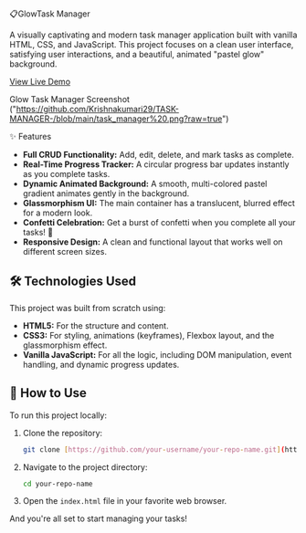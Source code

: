 📋GlowTask Manager

A visually captivating and modern task manager application built with vanilla HTML, CSS, and JavaScript. This project focuses on a clean user interface, satisfying user interactions, and a beautiful, animated "pastel glow" background.

[View Live Demo](https://Krishnakumari29.github.io/TASK-MANAGER/) 

Glow Task Manager Screenshot ("https://github.com/Krishnakumari29/TASK-MANAGER-/blob/main/task_manager%20.png?raw=true")

✨ Features
* **Full CRUD Functionality:** Add, edit, delete, and mark tasks as complete.
* **Real-Time Progress Tracker:** A circular progress bar updates instantly as you complete tasks.
* **Dynamic Animated Background:** A smooth, multi-colored pastel gradient animates gently in the background.
* **Glassmorphism UI:** The main container has a translucent, blurred effect for a modern look.
* **Confetti Celebration:** Get a burst of confetti when you complete all your tasks! 🎉
* **Responsive Design:** A clean and functional layout that works well on different screen sizes.

## 🛠️ Technologies Used

This project was built from scratch using:

* **HTML5:** For the structure and content.
* **CSS3:** For styling, animations (keyframes), Flexbox layout, and the glassmorphism effect.
* **Vanilla JavaScript:** For all the logic, including DOM manipulation, event handling, and dynamic progress updates.

## 🚀 How to Use

To run this project locally:

1.  Clone the repository:
    ```bash
    git clone [https://github.com/your-username/your-repo-name.git](https://github.com/your-username/your-repo-name.git)
    ```
2.  Navigate to the project directory:
    ```bash
    cd your-repo-name
    ```
3.  Open the `index.html` file in your favorite web browser.

And you're all set to start managing your tasks!

